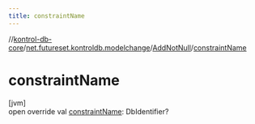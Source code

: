 ```yaml
---
title: constraintName
---
```

//[kontrol-db-core](../../../index.html)/[net.futureset.kontroldb.modelchange](../index.html)/[AddNotNull](index.html)/[constraintName](constraint-name.html)



# constraintName



[jvm]\
open override val [constraintName](constraint-name.html): DbIdentifier?




